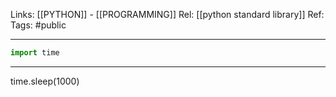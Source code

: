 Links: [[PYTHON]] - [[PROGRAMMING]]
Rel: [[python standard library]]
Ref: 
Tags: #public 

--- 
```py
import time
```

--- 


time.sleep(1000)